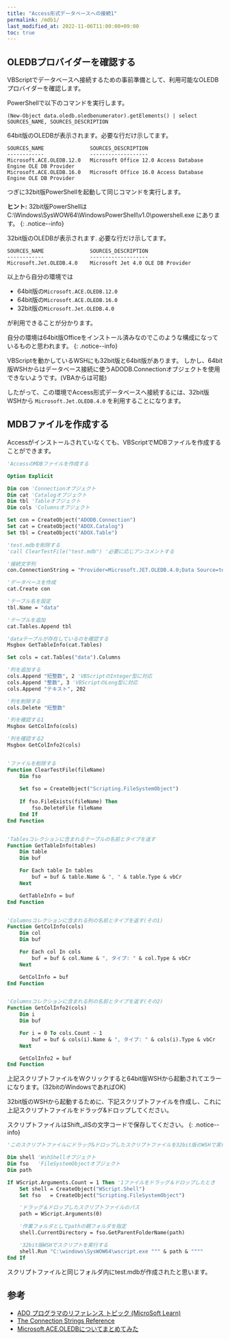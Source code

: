 ```yaml
---
title: "Access形式データベースへの接続1"
permalink: /mdb1/
last_modified_at: 2022-11-06T11:00:00+09:00
toc: true
---
```


## OLEDBプロバイダーを確認する

VBScriptでデータベースへ接続するための事前準備として、利用可能なOLEDBプロバイダーを確認します。

PowerShellで以下のコマンドを実行します。

```shell
(New-Object data.oledb.oledbenumerator).getElements() | select SOURCES_NAME, SOURCES_DESCRIPTION
```

64bit版のOLEDBが表示されます。必要な行だけ示してます。 

```shell
SOURCES_NAME               SOURCES_DESCRIPTION
------------               -------------------
Microsoft.ACE.OLEDB.12.0   Microsoft Office 12.0 Access Database Engine OLE DB Provider
Microsoft.ACE.OLEDB.16.0   Microsoft Office 16.0 Access Database Engine OLE DB Provider
```

つぎに32bit版PowerShellを起動して同じコマンドを実行します。

**ヒント:** 32bit版PowerShellは C:\Windows\SysWOW64\WindowsPowerShell\v1.0\powershell.exe にあります。
{: .notice--info}

32bit版のOLEDBが表示されます. 必要な行だけ示してます。

```shell
SOURCES_NAME               SOURCES_DESCRIPTION
------------               -------------------
Microsoft.Jet.OLEDB.4.0    Microsoft Jet 4.0 OLE DB Provider
```

以上から自分の環境では

- 64bit版の`Microsoft.ACE.OLEDB.12.0`
- 64bit版の`Microsoft.ACE.OLEDB.16.0`
- 32bit版の`Microsoft.Jet.OLEDB.4.0`

が利用できることが分かります。

自分の環境は64bit版Officeをインストール済みなのでこのような構成になっているものと思われます。
{: .notice--info}

VBScriptを動かしているWSHにも32bit版と64bit版があります。
しかし、64bit版WSHからはデータベース接続に使うADODB.Connectionオブジェクトを使用できないようです。(VBAからは可能)

したがって、この環境でAccess形式データベースへ接続するには、32bit版WSHから `Microsoft.Jet.OLEDB.4.0` を利用することになります。

## MDBファイルを作成する

Accessがインストールされていなくても、VBScriptでMDBファイルを作成することができます。

```vb
'AccessのMDBファイルを作成する

Option Explicit

Dim con 'Connectionオブジェクト
Dim cat 'Catalogオブジェクト
Dim tbl 'Tableオブジェクト
Dim cols 'Columnsオブジェクト

Set con = CreateObject("ADODB.Connection")
Set cat = CreateObject("ADOX.Catalog")
Set tbl = CreateObject("ADOX.Table")

'test.mdbを削除する
'call ClearTestFile("test.mdb") '必要に応じアンコメントする

'接続文字列
con.ConnectionString = "Provider=Microsoft.JET.OLEDB.4.0;Data Source=test.mdb;"

'データベースを作成
cat.Create con

'テーブル名を設定
tbl.Name = "data"

'テーブルを追加
cat.Tables.Append tbl

'dataテーブルが存在しているのを確認する
Msgbox GetTableInfo(cat.Tables)

Set cols = cat.Tables("data").Columns

'列を追加する
cols.Append "短整数", 2 'VBScriptのInteger型に対応
cols.Append "整数", 3 'VBScriptのLong型に対応
cols.Append "テキスト", 202

'列を削除する
cols.Delete "短整数"

'列を確認する1
Msgbox GetColInfo(cols)

'列を確認する2
Msgbox GetColInfo2(cols)


'ファイルを削除する
Function ClearTestFile(fileName)
    Dim fso
    
    Set fso = CreateObject("Scripting.FileSystemObject")
    
    If fso.FileExists(fileName) Then
        fso.DeleteFile fileName
    End If
End Function


'Tablesコレクションに含まれるテーブルの名前とタイプを返す
Function GetTableInfo(tables)
    Dim table
    Dim buf

    For Each table In tables
        buf = buf & table.Name & ", " & table.Type & vbCr 
    Next

    GetTableInfo = buf
End Function


'Columnsコレクションに含まれる列の名前とタイプを返す(その1)
Function GetColInfo(cols)
    Dim col
    Dim buf

    For Each col In cols
        buf = buf & col.Name & ", タイプ: " & col.Type & vbCr 
    Next

    GetColInfo = buf
End Function


'Columnsコレクションに含まれる列の名前とタイプを返す(その2)
Function GetColInfo2(cols)
    Dim i
    Dim buf

    For i = 0 To cols.Count - 1
        buf = buf & cols(i).Name & ", タイプ: " & cols(i).Type & vbCr 
    Next

    GetColInfo2 = buf
End Function
```


上記スクリプトファイルをWクリックすると64bit版WSHから起動されてエラーになります。(32bitのWindowsであればOK)

32bit版のWSHから起動するために、下記スクリプトファイルを作成し、これに上記スクリプトファイルをドラッグ&ドロップしてください。

スクリプトファイルはShift_JISの文字コードで保存してください。
{: .notice--info}

```vb
'このスクリプトファイルにドラッグ&ドロップしたスクリプトファイルを32bit版のWSHで実行する

Dim shell 'WshShellオブジェクト
Dim fso   'FileSystemObjectオブジェクト
Dim path

If WScript.Arguments.Count = 1 Then '1ファイルをドラッグ＆ドロップしたとき
    Set shell = CreateObject("WScript.Shell")
    Set fso   = CreateObject("Scripting.FileSystemObject")

    'ドラッグ＆ドロップしたスクリプトファイルのパス
    path = WScript.Arguments(0)

    '作業フォルダとしてpathの親フォルダを指定
    shell.CurrentDirectory = fso.GetParentFolderName(path)

    '32bit版WSHでスクリプトを実行する
    shell.Run "C:\windows\SysWOW64\wscript.exe """ & path & """"
End If
```

スクリプトファイルと同じフォルダ内にtest.mdbが作成されたと思います。


## 参考

- [ADO プログラマのリファレンス トピック (MicroSoft Learn)](https://learn.microsoft.com/ja-jp/office/client-developer/access/desktop-database-reference/ado-programmer-s-reference-topics)
- [The Connection Strings Reference](https://www.connectionstrings.com/)
- [Microsoft.ACE.OLEDBについてまとめてみた](https://qiita.com/yaju/items/7b0aa9e9f30005f60388) 

